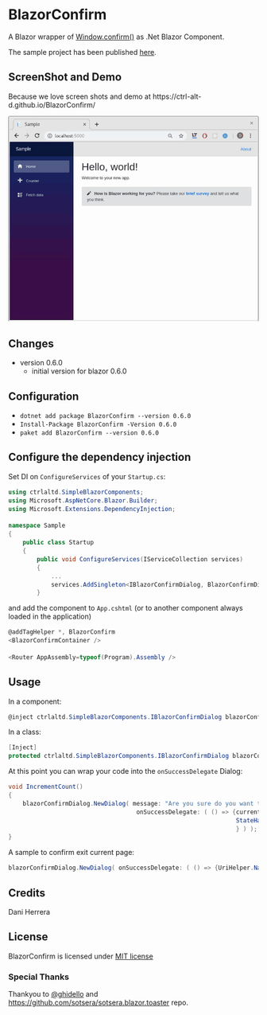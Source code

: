 # BlazorConfirm

A Blazor wrapper of [Window.confirm()](https://developer.mozilla.org/en-US/docs/Web/API/Window/confirm) as .Net Blazor Component. 

The sample project has been published [here](https://github.com/BlazorConfirm/).

## ScreenShot and Demo

Because we love screen shots and demo at <span>https://</span>ctrl-alt-d.github.io/BlazorConfirm/

![BlazorConfig ScreenShot](./ScreenShots/BlazorConfirm.gif)


## Changes

- version 0.6.0
  - initial version for blazor 0.6.0


## Configuration

* `dotnet add package BlazorConfirm --version 0.6.0`
* `Install-Package BlazorConfirm -Version 0.6.0`
* `paket add BlazorConfirm --version 0.6.0`


## Configure the dependency injection

Set DI on `ConfigureServices` of your `Startup.cs`:

```c#
using ctrlaltd.SimpleBlazorComponents;
using Microsoft.AspNetCore.Blazor.Builder;
using Microsoft.Extensions.DependencyInjection;

namespace Sample
{
    public class Startup
    {
        public void ConfigureServices(IServiceCollection services)
        {
            ...
            services.AddSingleton<IBlazorConfirmDialog, BlazorConfirmDialog>(); //Add as singleton.
        }
```

and add the component to `App.cshtml` (or to another component always loaded in the application)

```c#
@addTagHelper *, BlazorConfirm
<BlazorConfirmContainer />

<Router AppAssembly=typeof(Program).Assembly />
```

## Usage

In a component:

```c#
@inject ctrlaltd.SimpleBlazorComponents.IBlazorConfirmDialog blazorConfirmDialog
```

In a class:

```c#
[Inject] 
protected ctrlaltd.SimpleBlazorComponents.IBlazorConfirmDialog blazorConfirmDialog { get; set; }
```

At this point you can wrap your code into the `onSuccessDelegate` Dialog:

```c#
void IncrementCount()
{
    blazorConfirmDialog.NewDialog( message: "Are you sure do you want to increment the counter?", 
                                    onSuccessDelegate: ( () => {currentCount++;
                                                                StateHasChanged();
                                                                } ) );
}
```

A sample to confirm exit current page:

```c#
blazorConfirmDialog.NewDialog( onSuccessDelegate: ( () => {UriHelper.NavigateTo(  "/fetchdata" ); } ) );
```

## Credits

Dani Herrera

## License

BlazorConfirm is licensed under [MIT license](http://www.opensource.org/licenses/mit-license.php)

### Special Thanks

Thankyou to [@ghidello](https://github.com/ghidello) and  https://github.com/sotsera/sotsera.blazor.toaster repo.
